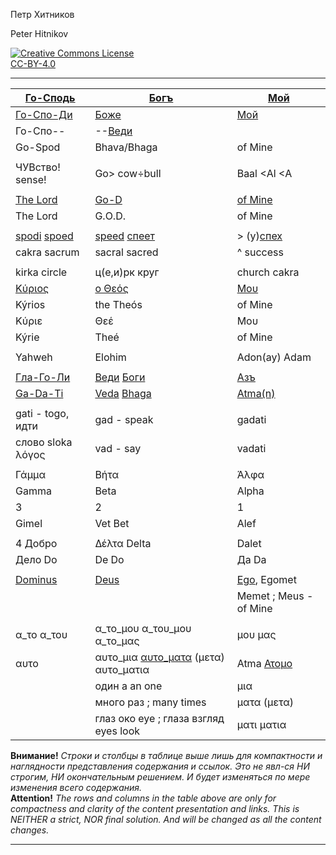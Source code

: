 Петр Хитников

Peter Hitnikov

[CC-BY-4.0]: http://creativecommons.org/licenses/by/4.0/ "{rel='license'}"

[CC-BY-4.0_png]: https://i.creativecommons.org/l/by/4.0/88x31.png

[![Creative Commons License][CC-BY-4.0_png]][CC-BY-4.0]<br/>[CC-BY-4.0][]

---

| [Го-Сподь][Go-Spod] | [Богъ][Bhaga] | [Мой][Atma] |
|---|---|---|
| [Го-Спо-Ди][Go-Spod] | [Боже][Bhaga] | [Мой][Atma] |
| Го-Спо-- | --[Веди][Veda] | |
| Go-Spod | Bhava/Bhaga | of Mine |
| |
| ЧУВство! sense! | Go> cow÷bull | Baal <Al <A |
| |
| [The Lord][Go-Spod] | [Go-D][Bhaga] | [of Mine][Atma] |
| The Lord | G.O.D. | of Mine |
| |
| [spodi][spoed] [spoed][spoed] | [speed][spoed] [спеет][spoed] | > (у)[спех][spoed] |
| cakra sacrum | sacral sacred | ^ success |
| |
| kirkа circle | ц(е,и)рк круг | church cakra |
| [Κύριος][Go-Spod] | [ο Θεός][Bhaga] | [Μου][Atma] |
| Kýrios | the Theós | of Mine |
| Κύριε | Θεέ | Μου |
| Kýrie | Theé | of Mine |
| |
| Yahweh | Elohim | Adon(ay) Adam |
| |
| [Гла-Го-Ли][Go-Spod] | [Веди][Veda] [Боги][Bhaga] | [Азъ][Atma] |
| [Ga-Da-Ti][Go-Spod] | [Veda][Veda] [Bhaga][Bhaga] | [Atma(n)][Atma] |
| |
| gati - togo, идти | gad - speak | gadati |
| слово sloka λόγος | vad - say | vadati |
| |
| Γάμμα | Βήτα | Άλφα |
| Gamma | Beta | Alpha |
| 3 | 2 | 1 |
| Gimel | Vet Bet | Alef |
| |
| 4 Добро | Δέλτα Delta | Dalet |
| Дело Do | De Do | Да Da |
| |
| [Dominus][Go-Spod] | [Deus][Bhaga] | [Ego][Atma], Egomet |
| | | Memet ; Meus - of Mine |
| |
| α_το α_του | α_το_μου α_του_μου α_το_μας | μου μας |
| αυτο | αυτο_μια [αυτο_ματα][atom] (μετα) αυτο_ματια | Atma [Ατομο][atom] |
| | один a an one | μια |
| | много раз ; many times | ματα (μετα) |
| | глаз око eye ; глаза взгляд eyes look | ματι ματια |

**Внимание!** *Строки и столбцы в таблице выше лишь для компактности и наглядности представления содержания и ссылок. Это не явл-ся НИ строгим, НИ окончательным решением. И будет изменяться по мере изменения всего содержания.*  
**Attention!** *The rows and columns in the table above are only for compactness and clarity of the content presentation and links. This is NEITHER a strict, NOR final solution. And will be changed as all the content changes.*

---

[Atma]: ../1-Atma/0.md

[Bhaga]: ../2-Bhaga/0.md

[Veda]: ../2-Veda/0.md

[Go-Spod]: ../3-Go-Spod/0.md

[spoed]: ../3-Go-Spod/spoed.md

[atom]: ../1-Atma/atom.md
